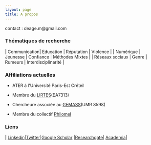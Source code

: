```yaml
---
layout: page
title: A propos
---
```



<div class="message">
  contact : deage.m@gmail.com
</div>



### Thématiques de recherche

| Communication| Education  | Réputation  | Violence |
| Numérique | Jeunesse  | Confiance | Méthodes Mixtes  |
| Réseaux sociaux  | Genre | Rumeurs  | Interdisciplinarité |


### Affiliations actuelles

* ATER à l'Université Paris-Est Créteil

* Membre du [LIRTES](https://lirtes.u-pec.fr/)(EA7313)

* Chercheure associée au [GEMASS](https://www.gemass.fr/member/deage-margot/)(UMR 8598)

* Membre du collectif [Philomel](https://philomel.hypotheses.org/annuaire/profil-de-margot-deage)


### Liens

| [Linkedin](https://www.linkedin.com/in/margot-d%C3%A9age-435a3a170/?originalSubdomain=fr)|[Twitter](https://twitter.com/stalkologist)|[Google Scholar](https://scholar.google.fr/citations?user=CwkHhTcAAAAJ&hl=fr) |[Researchgate](https://www.researchgate.net/profile/Margot-Deage)| [Academia](https://u-pec.academia.edu/MargotD%C3%A9age)|
 
 

